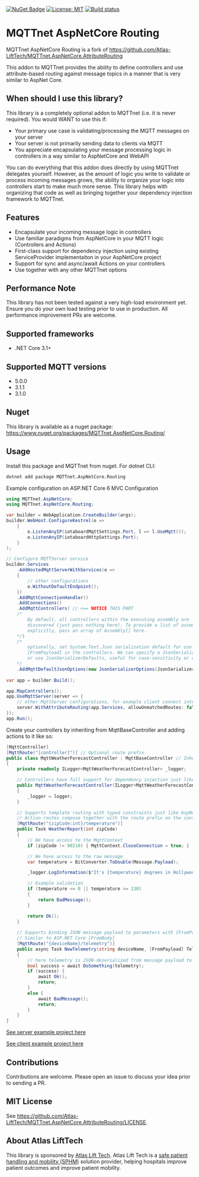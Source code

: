 ﻿[![NuGet Badge](https://buildstats.info/nuget/MQTTnet.AspNetCore.Routing)](https://www.nuget.org/packages/MQTTnet.AspNetCore.Routing)
[![License: MIT](https://img.shields.io/badge/License-MIT-brightgreen.svg)](https://github.com/IoTSharp/MQTTnet.AspNetCore.Routing/LICENSE)
[![Build status](https://ci.appveyor.com/api/projects/status/7m482221qoqvxq0j/branch/master?svg=true)](https://ci.appveyor.com/project/MaiKeBing/mqttnet-aspnetcore-routing/branch/master)

# MQTTnet AspNetCore Routing

MQTTnet AspNetCore Routing  is a fork of  https://github.com/Atlas-LiftTech/MQTTnet.AspNetCore.AttributeRouting

This addon to MQTTnet provides the ability to define controllers and use attribute-based routing against message topics in a manner that is very similar to AspNet Core.

## When should I use this library?

This library is a completely optional addon to MQTTnet (i.e. it is never required). You would WANT to use this if:

* Your primary use case is validating/processing the MQTT messages on your server
* Your server is not primarily sending data to clients via MQTT
* You appreciate encapsulating your message processing logic in controllers in a way similar to AspNetCore and WebAPI

You can do everything that this addon does directly by using MQTTnet delegates yourself.  However, as the amount of logic you write to validate or process incoming messages grows, the ability to organize your logic into controllers start to make much more sense.  This library helps with organizing that code as well as bringing together your dependency injection framework to MQTTnet.

## Features

* Encapsulate your incoming message logic in controllers
* Use familiar paradigms from AspNetCore in your MQTT logic (Controllers and Actions)
* First-class support for dependency injection using existing ServiceProvider implementaiton in your AspNetCore project
* Support for sync and async/await Actions on your controllers
* Use together with any other MQTTnet options

## Performance Note

This library has not been tested against a very high-load environment yet.  Ensure you do your own load testing prior to use in production.  All performance improvement PRs are welcome.

## Supported frameworks


* .NET Core 3.1+

## Supported MQTT versions

* 5.0.0
* 3.1.1
* 3.1.0

## Nuget

This library is available as a nuget package: <https://www.nuget.org/packages/MQTTnet.AspNetCore.Routing/>

## Usage

Install this package and MQTTnet from nuget.
For dotnet CLI: 
```bash
dotnet add package MQTTnet.AspNetCore.Routing
```

Example configuration on ASP.NET Core 6 MVC Configuration

```csharp
using MQTTnet.AspNetCore;
using MQTTnet.AspNetCore.Routing;

var builder = WebApplication.CreateBuilder(args);
builder.WebHost.ConfigureKestrel(o =>
    {
        o.ListenAnyIP(iotaboardMqttSettings.Port, l => l.UseMqtt());
        o.ListenAnyIP(iotaboardHttpSettings.Port);
    }
);

// Configure MQTTServer service
builder.Services
    .AddHostedMqttServerWithServices(o =>
    {
        // other configurations
        o.WithoutDefaultEndpoint();
    })
    .AddMqttConnectionHandler()
    .AddConnections()
    .AddMqttControllers( // <== NOTICE THIS PART
    /*
        By default, all controllers within the executing assembly are
        discovered (just pass nothing here). To provide a list of assemblies
        explicitly, pass an array of Assembly[] here.
    */)
    /*
        optionally, set System.Text.Json serialization default for use with 
        [FromPayload] in the controllers. We can specify a JsonSerializerOptions
        or use JsonSerializerDefaults, useful for case-sensitivity or comment-handling
    */
    .AddMqttDefaultJsonOptions(new JsonSerializerOptions(JsonSerializerDefaults.Web)); 
    
var app = builder.Build();

app.MapControllers();
app.UseMqttServer(server => {  
    // other MqttServer configurations, for example client connect intercepts
    server.WithAttributeRouting(app.Services, allowUnmatchedRoutes: false);
});
app.Run();
```

Create your controllers by inheriting from MqttBaseController and adding actions to it like so:

```csharp
[MqttController]
[MqttRoute("[controller]")] // Optional route prefix
public class MqttWeatherForecastController : MqttBaseController // Inherit from MqttBaseController for convenience functions
{
	private readonly ILogger<MqttWeatherForecastController> _logger;

	// Controllers have full support for dependency injection just like AspNetCore controllers
	public MqttWeatherForecastController(ILogger<MqttWeatherForecastController> logger)
	{
		_logger = logger;
	}

	// Supports template routing with typed constraints just like AspNetCore
	// Action routes compose together with the route prefix on the controller level
	[MqttRoute("{zipCode:int}/temperature")]
	public Task WeatherReport(int zipCode)
	{
		// We have access to the MqttContext
		if (zipCode != 90210) { MqttContext.CloseConnection = true; }

		// We have access to the raw message
		var temperature = BitConverter.ToDouble(Message.Payload);

		_logger.LogInformation($"It's {temperature} degrees in Hollywood");

		// Example validation
		if (temperature <= 0 || temperature >= 130)
		{
			return BadMessage();
		}

		return Ok();
	}
	
	// Supports binding JSON message payload to parameters with [FromPayload] attribute,
	// Similar to ASP.NET Core [FromBody]
	[MqttRoute("{deviceName}/telemetry")]
	public async Task NewTelemetry(string deviceName, [FromPayload] Telemetry telemetry)
	{
	    // here telemetry is JSON-deserialized from message payload to type Telemetry
		bool success = await DoSomething(telemetry);
		if (success) {
		    await Ok();
		    return;
		}
		else {
		    await BadMessage();
		    return;
		}
	}
}
```

[See server example project here](https://github.com/IoTSharp/MQTTnet.AspNetCore.Routing/tree/master/ExampleServer)

[See client example project here](https://github.com/IoTSharp/MQTTnet.AspNetCore.Routing/tree/master/ExampleClient)

## Contributions

Contributions are welcome. Please open an issue to discuss your idea prior to sending a PR.

## MIT License

See https://github.com/Atlas-LiftTech/MQTTnet.AspNetCore.AttributeRouting/LICENSE.

## About Atlas LiftTech

This library is sponsored by [Atlas Lift Tech](https://atlaslifttech.com/).  Atlas Lift Tech is a [safe patient handling and mobility (SPHM)](https://atlaslifttech.com/program-management/) solution provider, helping hospitals improve patient outcomes and improve patient mobility.
